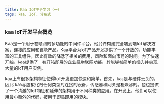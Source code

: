 ```yaml
---
title: Kaa IoT平台学习（一）
tags: kaa, IoT, 分布式
---
```


### kaa IoT开发平台概览

Kaa是一个用于物联网的多功能的中间件平台，他允许构建完全端到端IoT解决方案，连接的应用和智能产品。Kaa平台为IoT产品开发提供了一个开放的，功能丰富的工具组件，因此有效的降低了相关的费用，风险和面向市场的时间。为了快速开始，kaa提供了一套开箱即用的企业级物联网功能，其能够被简单的插入并实现大量的IoT用户实例。

kaa上有很多架构特征使得IoT开发更加快速和简单。首先，kaa是与硬件无关的，因此 kaa与虚拟化的任何类型的连接的设备，传感器和网关是相兼容的。他也提供了一个清澈的IoT特征和延伸的架构用于不同种类的应用。在开发上，他们可以使用最小额外的代码，被用于即插即用的模块。









